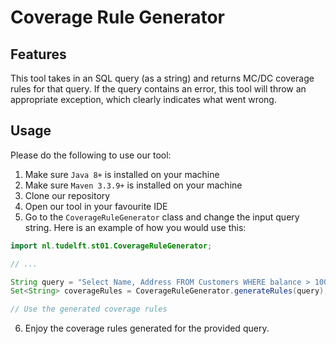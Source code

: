 # Coverage Rule Generator

## Features

This tool takes in an SQL query (as a string) and returns MC/DC coverage rules for that query.
If the query contains an error, this tool will throw an appropriate exception, which clearly indicates what went wrong.

## Usage

Please do the following to use our tool:
1. Make sure `Java 8+` is installed on your machine
2. Make sure `Maven 3.3.9+` is installed on your machine
3. Clone our repository
4. Open our tool in your favourite IDE
5. Go to the `CoverageRuleGenerator` class and change the input query string.
Here is an example of how you would use this:

```java
import nl.tudelft.st01.CoverageRuleGenerator;

// ...

String query = "Select Name, Address FROM Customers WHERE balance > 1000";
Set<String> coverageRules = CoverageRuleGenerator.generateRules(query);

// Use the generated coverage rules
```
6. Enjoy the coverage rules generated for the provided query.
